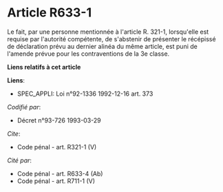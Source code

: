 # Article R633-1

Le fait, par une personne mentionnée à l'article R. 321-1, lorsqu'elle est requise par l'autorité compétente, de s'abstenir
de présenter le récépissé de déclaration prévu au dernier alinéa du même article, est puni de l'amende prévue pour les
contraventions de la 3e classe.

**Liens relatifs à cet article**

**Liens**:

  - SPEC_APPLI: Loi n°92-1336 1992-12-16 art. 373

_Codifié par_:

  - Décret n°93-726 1993-03-29

_Cite_:

  - Code pénal - art. R321-1 (V)

_Cité par_:

  - Code pénal - art. R633-4 (Ab)
  - Code pénal - art. R711-1 (V)
